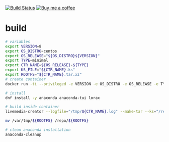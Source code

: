 [![Build Status](https://travis-ci.org/jobcespedes/centos8-minimal.svg?branch=master)](https://travis-ci.org/jobcespedes/centos8-minimal) [![Buy me a coffee](https://img.shields.io/badge/$-BuyMeACoffee-blue.svg)](https://www.buymeacoffee.com/jobcespedes)

# build
```bash
# variables
export VERSION=8
export OS_DISTRO=centos
export OS_RELEASE="${OS_DISTRO}${VERSION}"
export TYPE=minimal
export CTR_NAME=${OS_RELEASE}-${TYPE}
export KS_FILE="${CTR_NAME}.ks"
export ROOTFS="${CTR_NAME}.tar.xz"
# create container
docker run -ti --privileged -e VERSION -e OS_DISTRO -e OS_RELEASE -e TYPE -e CTR_NAME -e KS_FILE -e ROOTFS -v "$PWD:/repo:z" --name livemedia-${OS_RELEASE} ${OS_DISTRO}:${VERSION} bash

# install
dnf install -y anaconda anaconda-tui lorax

# build inside container
livemedia-creator --logfile="/tmp/${CTR_NAME}.log" --make-tar --ks="/repo/${KS_FILE}" --image-name="${ROOTFS}" --no-virt

mv /var/tmp/${ROOTFS} /repo/${ROOTFS}

# clean anaconda installation
anaconda-cleanup
```
